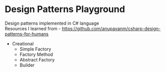 # Design Patterns Playground
Design patterns implemented in C# language \
Resources I learned from - https://github.com/anupavanm/csharp-design-patterns-for-humans

- Creational
  * Simple Factory
  * Factory Method
  * Abstract Factory
  * Builder
